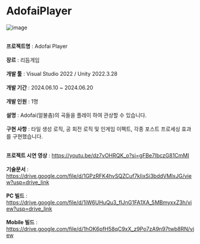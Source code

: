# AdofaiPlayer
![image](https://github.com/user-attachments/assets/cdcfbd9b-5181-4bd9-83f9-ea254a9989ef)

<br> <b>프로젝트명</b> : Adofai Player </br>
<br> <b>장르</b> : 리듬게임 </br>
<br> <b>개발 툴</b> : Visual Studio 2022 / Unity 2022.3.28  </br>
<br> <b>개발 기간</b> : 2024.06.10 ~ 2024.06.20  </br>
<br> <b>개발 인원</b> : 1명 </br>
<br> <b>설명</b> : Adofai(얼불춤)의 곡들을 플레이 하여 관상할 수 있습니다. </br> 
<br> <b>구현 사항</b> : 타일 생성 로직, 공 회전 로직 및 인게임 이펙트, 각종 포스트 프로세싱 효과를 구현했습니다. </br>

<br> <b>프로젝트 시연 영상</b> : https://youtu.be/dz7vOHRQK_o?si=gFBe7IbczG81CmMI </br>
<br> <b>기술문서</b> : https://drive.google.com/file/d/1GPzRFK4hvSQZCuf7kIixSi3bddVMIxJG/view?usp=drive_link </br>
<br> <b>PC 빌드</b> : https://drive.google.com/file/d/1iW6UHuQu3_fIJnG1FA1XA_5MBmyxxZ3h/view?usp=drive_link </br>
<br> <b>Mobile 빌드</b> : https://drive.google.com/file/d/1hOK6pfH58qC9xX_z9Po7zA9n97twb8RN/view </br>
